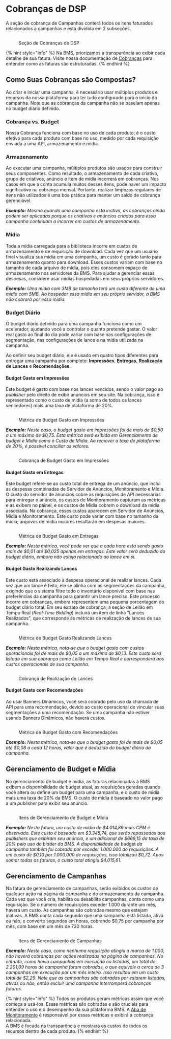 # Cobranças de DSP

A seção de cobrança de Campanhas conterá todos os itens faturados relacionados a campanhas e está dividida em 2 subseções.

<figure><img src="../../.gitbook/assets/image (652).png" alt=""><figcaption><p>Seção de Cobranças de DSP</p></figcaption></figure>

{% hint style="info" %}
Na BMS, priorizamos a transparência ao exibir cada detalhe de sua fatura. Visite nossa documentação de [Cobranças](../billing.md) para entender como as faturas são estruturadas.
{% endhint %}

## Como Suas Cobranças são Compostas? <a href="#how-is-your-billing-composed" id="how-is-your-billing-composed"></a>

Ao criar e iniciar uma campanha, é necessário usar múltiplos produtos e recursos da nossa plataforma para ter tudo configurado para o início da campanha. Note que as cobranças da campanha não se baseiam apenas no budget diário definido.

### Cobrança vs. Budget <a href="#billing-x-budget" id="billing-x-budget"></a>

Nossa Cobrança funciona com base no uso de cada produto; é o custo efetivo para cada produto com base no uso, medido por cada requisição enviada a uma API, armazenamento e mídia.

### Armazenamento <a href="#storage" id="storage"></a>

Ao executar uma campanha, múltiplos produtos são usados para construir seus componentes. Como resultado, o armazenamento de cada criativo, grupo de criativos, anúncio e item de mídia incorrerá em cobranças. Nos casos em que a conta acumula muitos desses itens, pode haver um impacto significativo na cobrança mensal. Portanto, realizar limpezas regulares de itens não utilizados é uma boa prática para manter um saldo de cobrança gerenciável.

_**Exemplo:** Mesmo quando uma campanha está inativa, as cobranças ainda podem ser aplicadas porque os criativos e anúncios criados para essa campanha continuam a incorrer em custos de armazenamento._

### Mídia <a href="#media" id="media"></a>

Toda a mídia carregada para a biblioteca incorre em custos de armazenamento e de requisição de download. Cada vez que um usuário final visualiza sua mídia em uma campanha, um custo é gerado tanto para armazenamento quanto para download. Esses custos variam com base no tamanho de cada arquivo de mídia, pois eles consomem espaço de armazenamento nos servidores da BMS. Para ajudar a gerenciar essas despesas, considere usar mídias hospedadas em seus próprios servidores.

_**Exemplo:** Uma mídia com 3MB de tamanho terá um custo diferente de uma mídia com 5MB. Ao hospedar essa mídia em seu próprio servidor, a BMS não cobrará por essa mídia._

### Budget Diário <a href="#daily-budget" id="daily-budget"></a>

O budget diário definido para uma campanha funciona como um acelerador, ajudando você a controlar o quanto pretende gastar. O valor real gasto ao final do dia pode variar com base nas configurações de segmentação, nas configurações de lance e na mídia utilizada na campanha.

Ao definir seu budget diário, ele é usado em quatro tipos diferentes para entregar uma campanha por completo: **Impressões**, **Entregas**, **Realização de Lances** e **Recomendações**.

#### Budget Gasto em Impressões <a href="#budget-spent-on-impressions" id="budget-spent-on-impressions"></a>

Este budget é gasto com base nos lances vencidos, sendo o valor pago ao _publisher_ pelo direito de exibir anúncios em seu site. Na cobrança, isso é representado como o custo de mídia (a soma de todos os lances vencedores) mais uma taxa de plataforma de 20%.

<figure><img src="../../.gitbook/assets/image (920).png" alt=""><figcaption><p>Métrica de Budget Gasto em Impressões</p></figcaption></figure>

_**Exemplo:** Neste caso, o budget gasto em impressões foi de mais de $0,50 a um máximo de $0,75. Esta métrica será exibida em Gerenciamento de budget e Mídia como o Custo de Mídia. Ao remover a taxa de plataforma de 20%, é possível conciliar os valores._

<figure><img src="../../.gitbook/assets/image (921).png" alt=""><figcaption><p>Cobrança de Budget Gasto em Impressões</p></figcaption></figure>

#### Budget Gasto em Entregas <a href="#budget-spent-on-deliveries" id="budget-spent-on-deliveries"></a>

Este budget refere-se ao custo total de entrega de um anúncio, que inclui as despesas combinadas de Servidor de Anúncios, Monitoramento e Mídia. O custo do servidor de anúncios cobre as requisições de API necessárias para entregar o anúncio, os custos de Monitoramento capturam as métricas e as exibem no painel, e os custos de Mídia cobrem o download da mídia associada. Na cobrança, esses custos aparecem em Servidor de Anúncios, Mídia e Monitoramento. Este custo pode variar com base no tamanho da mídia; arquivos de mídia maiores resultarão em despesas maiores.

<figure><img src="../../.gitbook/assets/image (922).png" alt=""><figcaption><p>Métrica de Budget Gasto em Entregas</p></figcaption></figure>

_**Exemplo:** Nesta métrica, você pode ver que a cada hora está sendo gasto mais de $0,01 até $0,025 apenas em entregas. Este valor será deduzido do budget diário, embora não esteja relacionado ao lance em si._

#### Budget Gasto Realizando Lances <a href="#budget-spent-placing-bids" id="budget-spent-placing-bids"></a>

Este custo está associado à despesa operacional de realizar lances. Cada vez que um lance é feito, ele se alinha com as segmentações da campanha, exigindo que o sistema filtre todo o inventário disponível com base nas preferências da campanha para garantir um lance preciso. Este processo incorre em cobranças, embora representem uma pequena porcentagem do budget diário total. Em seu extrato de cobrança, a seção de Leilão em Tempo Real (_Real-Time Bidding_) incluirá um item de linha "Lances Realizados", que corresponde às métricas de realização de lances de sua campanha.

<figure><img src="../../.gitbook/assets/image (919).png" alt=""><figcaption><p>Métrica de Budget Gasto Realizando Lances</p></figcaption></figure>

_**Exemplo:** Nesta métrica, nota-se que o budget gasto com custos operacionais foi de mais de $0,05 a um máximo de $0,13. Este custo será listado em sua cobrança como Leilão em Tempo Real e corresponderá aos custos operacionais de sua campanha._

<figure><img src="../../.gitbook/assets/image (918).png" alt=""><figcaption><p>Cobrança de Realização de Lances</p></figcaption></figure>

#### Budget Gasto com Recomendações <a href="#budget-spent-on-recommendations" id="budget-spent-on-recommendations"></a>

Ao usar Banners Dinâmicos, você será cobrado pelo uso da chamada de API para uma recomendação, devido ao custo operacional de vincular suas segmentações a uma recomendação. Se uma campanha não estiver usando Banners Dinâmicos, não haverá custos.

<figure><img src="../../.gitbook/assets/image (880).png" alt=""><figcaption><p>Métrica de Budget Gasto com Recomendações</p></figcaption></figure>

_**Exemplo:** Nesta métrica, nota-se que o budget gasto foi de mais de $0,05 até $0,08 a cada 12 horas, valor que é deduzido do budget diário da campanha._

## Gerenciamento de Budget e Mídia <a href="#budget-management-and-media" id="budget-management-and-media"></a>

No gerenciamento de budget e mídia, as faturas relacionadas à BMS exibem a disponibilidade de budget atual, as requisições geradas quando você altera ou define um budget para uma campanha, e o custo de mídia mais uma taxa de 20% da BMS. O custo de mídia é baseado no valor pago a um _publisher_ para exibir seu anúncio.

<figure><img src="../../.gitbook/assets/image (653).png" alt=""><figcaption><p>Itens de Gerenciamento de Budget e Mídia</p></figcaption></figure>

_**Exemplo:** Nesta fatura, um custo de mídia de $4.014,89 mais CPM é observado. Este custo é baseado em $3.345,74, que serão repassados aos publishers que exibiram seu anúncio, e um adicional de $669,15 da taxa de 20% pelo uso do bidder da BMS. A disponibilidade de &#x62;_&#x75;dget _da campanha também foi cobrada por exceder 1.000.000 de requisições. A um custo de $0,10 por 1.000.000 de requisições, isso totalizou $0,72. Após somar todas as faturas, o custo total atingiu $4.015,61._

## Gerenciamento de Campanhas <a href="#campaign-management" id="campaign-management"></a>

Na fatura de gerenciamento de campanhas, serão exibidos os custos de qualquer ação na página da campanha e do armazenamento da campanha. Cada vez que você cria, habilita ou desabilita campanhas, conta como uma requisição. Se o número de requisições exceder 1.000 durante um mês, haverá um custo. As campanhas são cobradas mesmo que estejam inativas. A BMS conta cada segundo que uma campanha está listada, ativa ou não, e converte segundos em horas, cobrando $0,75 por campanha por mês, com base em um mês de 720 horas.

<figure><img src="../../.gitbook/assets/image (654).png" alt=""><figcaption><p>Itens de Gerenciamento de Campanhas</p></figcaption></figure>

_**Exemplo:** Neste caso, como nenhuma requisição atingiu a marca de 1.000, não haverá cobranças por ações realizadas na página de campanhas. No entanto, como havia campanhas em execução ou listadas, um total de 2.201,09 horas de campanha foram cobradas, o que equivale a cerca de 3 campanhas em execução por um mês inteiro. Isso resultou em um custo total de $2,29. Note que as campanhas são cobradas por estarem listadas, ativas ou não, então excluir uma campanha interromperá cobranças futuras._

{% hint style="info" %}
Todos os produtos geram métricas assim que você começa a usá-los. Essas métricas são cobradas e são cruciais para entender o uso e o desempenho da sua plataforma BMS. A [Aba de Monitoramento](../monitoring/monitoring-billing.md) é responsável por essas métricas e exibirá a cobrança relacionada.\
A BMS é focada na transparência e mostrará os custos de todos os recursos dentro de cada produto.
{% endhint %}
